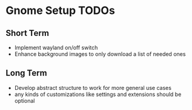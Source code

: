 # Gnome Setup TODOs

## Short Term

* Implement wayland on/off switch
* Enhance background images to only download a list of needed ones

## Long Term

* Develop abstract structure to work for more general use cases
* any kinds of customizations like settings and extensions should be optional 
